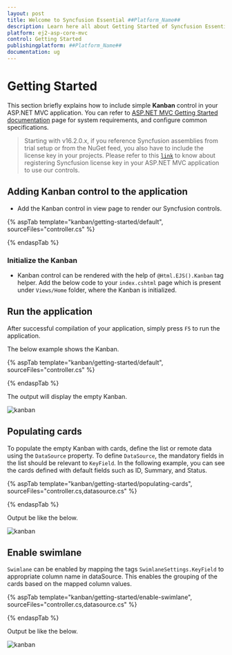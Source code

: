 ```yaml
---
layout: post
title: Welcome to Syncfusion Essential ##Platform_Name##
description: Learn here all about Getting Started of Syncfusion Essential ##Platform_Name## widgets based on HTML5 and jQuery.
platform: ej2-asp-core-mvc
control: Getting Started
publishingplatform: ##Platform_Name##
documentation: ug
---
```



# Getting Started

This section briefly explains how to include simple **Kanban** control in your ASP.NET MVC application. You can refer to [ASP.NET MVC Getting Started documentation](../getting-started/) page for system requirements, and configure common specifications.

> Starting with v16.2.0.x, if you reference Syncfusion assemblies from trial setup or from the NuGet feed,
you also have to include the license key in your projects.
Please refer to this [`link`](https://help.syncfusion.com/common/essential-studio/licensing/license-key) to know about registering Syncfusion license key in your ASP.NET MVC application to use our controls.

## Adding Kanban control to the application

* Add the Kanban control in view page to render our Syncfusion controls.

{% aspTab template="kanban/getting-started/default", sourceFiles="controller.cs" %}

{% endaspTab %}

### Initialize the Kanban

* Kanban control can be rendered with the help of `@Html.EJS().Kanban` tag helper. Add the below code to your `index.cshtml` page which is present under `Views/Home` folder, where the Kanban is initialized.

## Run the application

After successful compilation of your application, simply press `F5` to run the application.

The below example shows the Kanban.

{% aspTab template="kanban/getting-started/default", sourceFiles="controller.cs" %}

{% endaspTab %}

The output will display the empty Kanban.

![kanban](./images/default.PNG)

## Populating cards

To populate the empty Kanban with cards, define the list or remote data using the `DataSource` property. To define `DataSource`, the mandatory fields in the list should be relevant to `KeyField`. In the following example, you can see the cards defined with default fields such as ID, Summary, and Status.

{% aspTab template="kanban/getting-started/populating-cards", sourceFiles="controller.cs,datasource.cs" %}

{% endaspTab %}

Output be like the below.

![kanban](./images/populating-cards.PNG)

## Enable swimlane

`Swimlane` can be enabled by mapping the tags `SwimlaneSettings.KeyField` to appropriate column name in dataSource. This enables the grouping of the cards based on the mapped column values.

{% aspTab template="kanban/getting-started/enable-swimlane", sourceFiles="controller.cs,datasource.cs" %}

{% endaspTab %}

Output be like the below.

![kanban](./images/enable-swimlane.PNG)
